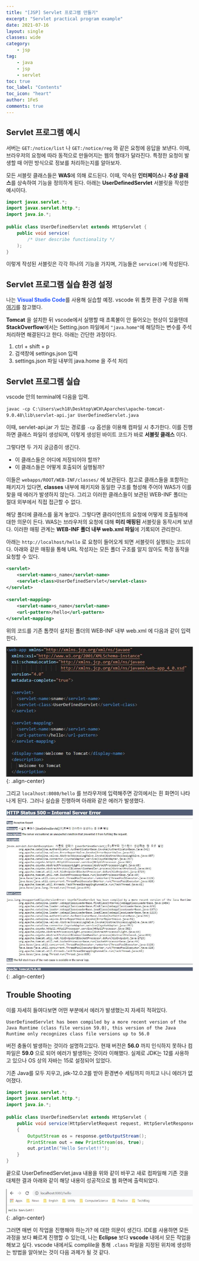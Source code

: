 ```yaml
---
title: "[JSP] Servlet 프로그램 만들기"
excerpt: "Servlet practical program example"
date: 2021-07-16
layout: single
classes: wide
category:
    - jsp
tag:
    - java
    - jsp
    - servlet
toc: true
toc_label: "Contents"
toc_icon: "heart"
author: 1FeS
comments: true
---
```


## Servlet 프로그램 예시

서버는 `GET:/notice/list` 나 `GET:/notice/reg` 와 같은 요청에 응답을 보낸다. 이때, 브라우저의 요청에 따라 동적으로 만들어지는 웹의 형태가 달라진다. 특정한 요청이 발생할 때 어떤 방식으로 정보를 처리하는지를 알아보자.

모든 서블릿 클래스들은 **WAS**에 의해 로드된다. 이때, 약속된 **인터페이스**나 **추상 클래스**를 상속하여 기능을 정의하게 된다. 아래는 **UserDefinedServlet** 서블릿을 작성한 예시이다.

```java
import javax.servlet.*;
import javax.servlet.http.*;
import java.io.*;

public class UserDefinedServlet extends HttpServlet {
    public void service(
        /* User describe functionality */
    );
}
```

이렇게 작성된 서블릿은 각각 하나의 기능을 가지며, 기능들은 `service()`에 작성된다.

## Servlet 프로그램 실습 환경 설정

나는 <span style="color: #2255FF; font-weight: bold">Visual Studio Code</span>를 사용해 실습할 예정. vscode 위 톰캣 환경 구성을 위해 [여기](https://nevertrustbrutus.tistory.com/245)를 참고했다.

**Tomcat** 을 설치한 뒤 vscode에서 실행할 때 초록불이 안 들어오는 현상이 있을텐데 **StackOverflow**에서는 Setting.json 파일에서 `"java.home"`에 해당하는 변수를 주석 처리하면 해결된다고 한다. 아래는 간단한 과정이다.

1. ctrl + shift + p
2. 검색창에 settings.json 입력
3. settings.json 파일 내부의 java.home 을 주석 처리

## Servlet 프로그램 실습

vscode 안의 terminal에 다음을 입력.

`javac -cp C:\Users\wch18\Desktop\WCH\Aparches\apache-tomcat-9.0.48\lib\servlet-api.jar UserDefinedServlet.java`

이때, servlet-api.jar 가 있는 경로를 `-cp` 옵션을 이용해 컴파일 시 추가한다. 이를 진행하면 클래스 파일이 생성되며, 이렇게 생성된 바이트 코드가 바로 **서블릿 클래스** 이다.

그렇다면 두 가지 궁금증이 생긴다.

- 이 클래스들은 어디에 저장되어야 할까?
- 이 클래스들은 어떻게 호출되어 실행될까?

 이들은 `webapps/ROOT/WEB-INF/classes/` 에 보관된다. 참고로 클래스들을 포함하는 패키지가 있다면, **classes** 내부에 패키지와 동일한 구조를 형성해 주어야 WAS가 이를 찾을 때 에러가 발생하지 않는다. 그리고 이러한 클래스들이 보관된 WEB-INF 폴더는 절대 외부에서 직접 접근할 수 없다.

해당 폴더에 클래스를 옮겨 놓았다. 그렇다면 클라이언트의 요청에 어떻게 호출될까에 대한 의문이 든다. WAS는 브라우저의 요청에 대해 **미리 매핑된** 서블릿을 동작시켜 보낸다. 이러한 매핑 관계는 **WEB-INF 폴더 내부 web.xml 파일**에 기록되어 관리한다.

아래는 `http://localhost/hello` 로 요청이 들어오게 되면 서블릿이 실행되는 코드이다. 아래와 같은 매핑을 통해 URL 작성자는 모든 폴더 구조를 알지 않아도 특정 동작을 요청할 수 있다.

```xml
<servlet>
    <servlet-name>s_name</servlet-name>
    <servlet-class>UserDefinedServlet</servlet-class>
</servlet>

<servlet-mapping>
    <servlet-name>s_name</servlet-name>
    <url-pattern>/hello</url-pattern>
</servlet-mapping>
```

위의 코드를 기존 톰캣이 설치된 폴더의 WEB-INF 내부 web.xml 에 다음과 같이 입력한다.

![web xml](/_img/2021-07-12/web_xml.jpg){: .align-center}

그리고 `localhost:8080/hello` 를 브라우저에 입력해주면 강의에서는 흰 화면이 나타나게 된다. 그러나 실습을 진행하며 아래와 같은 에러가 발생했다.

![web xml](/_img/2021-07-12/exception_error.jpg){: .align-center}

## Trouble Shooting

이를 자세히 들여다보면 어떤 부분에서 에러가 발생했는지 자세히 적혀있다.

```
UserDefinedServlet has been compiled by a more recent version of the Java Runtime (class file version 59.0), this version of the Java Runtime only recognizes class file versions up to 56.0
```

버전 충돌이 발생하는 것이라 설명하고있다. 현재 버전은 **56.0** 까지 인식하지 못하나 컴파일은 **59.0** 으로 되어 에러가 발생하는 것이라 이해했다. 실제로 JDK는 12를 사용하고 있으나 OS 상의 자바는 15로 설정되어 있었다.

기존 Java를 모두 지우고, jdk-12.0.2를 받아 환경변수 세팅까지 마치고 나니 에러가 없어졌다. 

```java
import javax.servlet.*;
import javax.servlet.http.*;
import java.io.*;

public class UserDefinedServlet extends HttpServlet {
    public void service(HttpServletRequest request, HttpServletResponse response) throws IOException, ServletException
    {
        OutputStream os = response.getOutputStream();
        PrintStream out = new PrintStream(os, true);
        out.println("Hello Servlet!!");
    }
}
```

끝으로 UserDefinedServlet.java 내용을 위와 같이 바꾸고 새로 컴파일해 기존 것을 대체한 결과 아래와 같이 해당 내용이 성공적으로 웹 화면에 출력되었다.

![success](/_img/2021-07-12/success.jpg){: .align-center}

그러면 매번 이 작업을 진행해야 하는가? 에 대한 의문이 생긴다. IDE를 사용하면 모든 과정을 보다 빠르게 진행할 수 있는데, 나는 **Eclipse** 보다 **vscode** 내에서 모든 작업을 해보고 싶다. vscode 내에서도 complile을 통해 `.class` 파일을 지정된 위치에 생성하는 방법을 알아보는 것이 다음 과제가 될 것 같다.